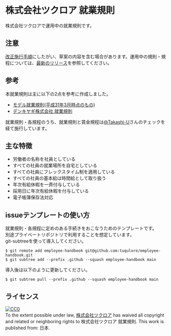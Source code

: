 # 株式会社ツクロア 就業規則

株式会社ツクロアで運用中の就業規則です。

## 注意

[改正施行手順](./UPDATE_WORKFLOW.md)にしたがい、草案の内容を含む場合があります。運用中の規則・規程については、[最新のリリース](https://github.com/tuqulore/employee-handbook/releases)を参照してください。

## 参考

本就業規則は主に以下の2点を参考に作成しました。

- [モデル就業規則(平成31年3月時点のもの)](https://www.mhlw.go.jp/stf/seisakunitsuite/bunya/koyou_roudou/roudoukijun/zigyonushi/model/index.html)
- [デンキヤギ株式会社 就業規則](https://github.com/DenkiYagi/EmployeeHandbook)

就業規則・各規程のうち、就業規則と賃金規程は[@Takashi-U](https://github.com/Takashi-U)さんのチェックを経て施行しています。

## 主な特徴

- 労働者の名称を社員としている
- すべての社員の就業場所を自宅としている
- すべての社員にフレックスタイム制を適用している
- すべての社員の基本給は時間給として取り扱う
- 年次有給休暇を一斉付与している
- 採用日に年次有給休暇を付与している
- 電子帳簿保存法対応

## issueテンプレートの使い方

就業規則・各規程に定めのある手続きをおこなうためのテンプレートです。  
別途プライベートリポジトリで利用することを想定しています。  
git-subtreeを使って導入してください。

```
$ git remote add employee-handbook git@github.com:tuqulore/employee-handbook.git
$ git subtree add --prefix .github --squash employee-handbook main
```

導入後は以下のように更新してください。

```
$ git subtree pull --prefix .github --squash employee-handbook main
```

## ライセンス

<p xmlns:dct="http://purl.org/dc/terms/" xmlns:vcard="http://www.w3.org/2001/vcard-rdf/3.0#">
  <a rel="license"
     href="http://creativecommons.org/publicdomain/zero/1.0/">
    <img src="http://i.creativecommons.org/p/zero/1.0/88x31.png" style="border-style: none;" alt="CC0" />
  </a>
  <br />
  To the extent possible under law,
  <a rel="dct:publisher"
     href="https://tuqulore.com/">
    <span property="dct:title">株式会社ツクロア</span></a>
  has waived all copyright and related or neighboring rights to
  <span property="dct:title">株式会社ツクロア 就業規則</span>.
This work is published from:
<span property="vcard:Country" datatype="dct:ISO3166"
      content="JP" about="https://tuqulore.com/">
  日本</span>.
</p>

